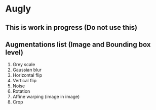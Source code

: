 # Augly

## This is work in progress (Do not use this)

## Augmentations list (Image and Bounding box level)
1. Grey scale
2. Gaussian blur
3. Horizontal flip
4. Vertical flip
5. Noise
6. Rotation
7. Affine warping (image in image)
8. Crop
